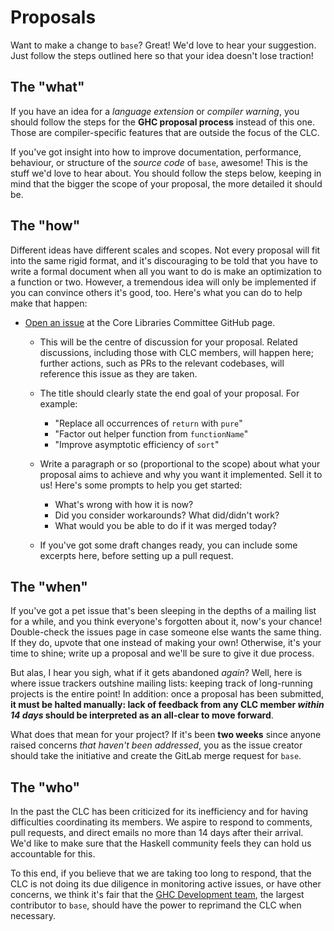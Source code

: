 # Proposals

Want to make a change to `base`? Great! We'd love to hear your suggestion.
Just follow the steps outlined here so that your idea doesn't lose traction!

## The "what"

If you have an idea for a _language extension_ or _compiler warning_,
you should follow the steps for the **GHC proposal process** instead of this one.
Those are compiler-specific features that are outside the focus of the CLC.

If you've got insight into how to improve documentation, performance,
behaviour, or structure of the _source code_ of `base`, awesome!
This is the stuff we'd love to hear about. You should follow the steps below,
keeping in mind that the bigger the scope of your proposal, the more detailed it should be.

## The "how"

Different ideas have different scales and scopes.
Not every proposal will fit into the same rigid format,
and it's discouraging to be told that you have to write a formal document
when all you want to do is make an optimization to a function or two.
However, a tremendous idea will only be implemented if you can convince others it's good, too.
Here's what you can do to help make that happen:

- [Open an issue](https://github.com/haskell/core-libraries-committee/issues/new)
    at the Core Libraries Committee GitHub page.

    - This will be the centre of discussion for your proposal.
        Related discussions, including those with CLC members, will happen here;
        further actions, such as PRs to the relevant codebases, will reference this issue as they are taken.
    - The title should clearly state the end goal of your proposal. For example:

        - "Replace all occurrences of `return` with `pure`"
        - "Factor out helper function from `functionName`"
        - "Improve asymptotic efficiency of `sort`"

    - Write a paragraph or so (proportional to the scope) about what your proposal
        aims to achieve and why you want it implemented. Sell it to us!
        Here's some prompts to help you get started:

        - What's wrong with how it is now?
        - Did you consider workarounds? What did/didn't work?
        - What would you be able to do if it was merged today?

    - If you've got some draft changes ready, you can include some excerpts here,
        before setting up a pull request.

## The "when"

If you've got a pet issue that's been sleeping in the depths of a mailing list
for a while, and you think everyone's forgotten about it, now's your chance!
Double-check the issues page in case someone else wants the same thing.
If they do, upvote that one instead of making your own! Otherwise, it's your time to shine;
write up a proposal and we'll be sure to give it due process.

But alas, I hear you sigh, what if it gets abandoned _again_?
Well, here is where issue trackers outshine mailing lists:
keeping track of long-running projects is the entire point!
In addition: once a proposal has been submitted,
**it must be halted manually: lack of feedback from any CLC member
 _within 14 days_ should be interpreted as an all-clear to move forward**.

What does that mean for your project? If it's been **two weeks** since
anyone raised concerns *that haven't been addressed*,
you as the issue creator should take the initiative
and create the GitLab merge request for `base`.

## The "who"

In the past the CLC has been criticized for its inefficiency
and for having difficulties coordinating its members.
We aspire to respond to comments, pull requests, and direct emails
no more than 14 days after their arrival. We'd like to make sure that
the Haskell community feels they can hold us accountable for this.

To this end, if you believe that we are taking too long to respond,
that the CLC is not doing its due diligence in monitoring active issues,
or have other concerns, we think it's fair that the [GHC Development team](link),
the largest contributor to `base`, should have the power to reprimand the CLC when necessary.
